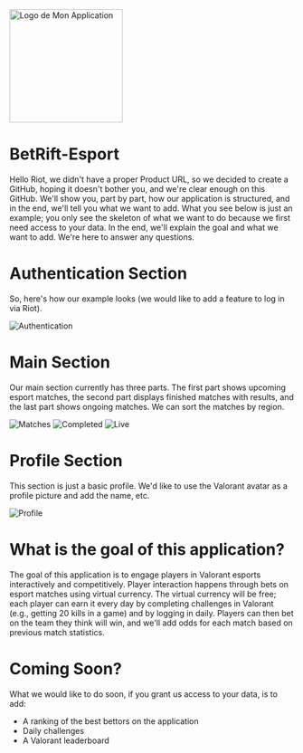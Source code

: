<img src="Screenshot/logo.png" alt="Logo de Mon Application" width="200" height="200" />

# BetRift-Esport

Hello Riot, we didn't have a proper Product URL, so we decided to create a GitHub, hoping it doesn't bother you, and we're clear enough on this GitHub. We'll show you, part by part, how our application is structured, and in the end, we'll tell you what we want to add. What you see below is just an example; you only see the skeleton of what we want to do because we first need access to your data. In the end, we'll explain the goal and what we want to add. We're here to answer any questions.

# Authentication Section

So, here's how our example looks (we would like to add a feature to log in via Riot).

![Authentication](Screenshot/Authentication.png)

# Main Section

Our main section currently has three parts. The first part shows upcoming esport matches, the second part displays finished matches with results, and the last part shows ongoing matches. We can sort the matches by region.

![Matches](Screenshot/Match.png) ![Completed](Screenshot/Completed.png) ![Live](Screenshot/Live.png)

# Profile Section

This section is just a basic profile. We'd like to use the Valorant avatar as a profile picture and add the name, etc.

![Profile](Screenshot/Profile.png)

# What is the goal of this application?

The goal of this application is to engage players in Valorant esports interactively and competitively. Player interaction happens through bets on esport matches using virtual currency. The virtual currency will be free; each player can earn it every day by completing challenges in Valorant (e.g., getting 20 kills in a game) and by logging in daily. Players can then bet on the team they think will win, and we'll add odds for each match based on previous match statistics.

# Coming Soon?

What we would like to do soon, if you grant us access to your data, is to add:
- A ranking of the best bettors on the application
- Daily challenges
- A Valorant leaderboard
